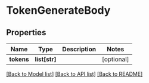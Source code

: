 # TokenGenerateBody

## Properties
Name | Type | Description | Notes
------------ | ------------- | ------------- | -------------
**tokens** | **list[str]** |  | [optional] 

[[Back to Model list]](../README.md#documentation-for-models) [[Back to API list]](../README.md#documentation-for-api-endpoints) [[Back to README]](../README.md)

